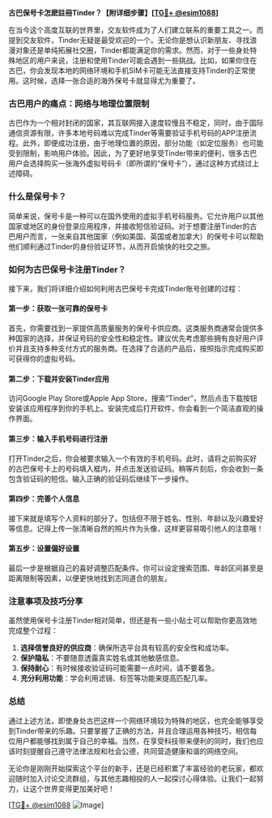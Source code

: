 **古巴保号卡怎麽註冊Tinder？【附详细步骤】[[TG💪+ @esim1088](https://t.me/s/esim1088)]**

在当今这个高度互联的世界里，交友软件成为了人们建立联系的重要工具之一。而提到交友软件，Tinder无疑是最受欢迎的一个。无论你是想认识新朋友、寻找浪漫对象还是单纯拓展社交圈，Tinder都能满足你的需求。然而，对于一些身处特殊地区的用户来说，注册和使用Tinder可能会遇到一些挑战。比如，如果你住在古巴，你会发现本地的网络环境和手机SIM卡可能无法直接支持Tinder的正常使用。这时候，选择一张合适的海外保号卡就显得尤为重要了。

### 古巴用户的痛点：网络与地理位置限制

古巴作为一个相对封闭的国家，其互联网接入速度较慢且不稳定，同时，由于国际通信资源有限，许多本地号码难以完成Tinder等需要验证手机号码的APP注册流程。此外，即便成功注册，由于地理位置的原因，部分功能（如定位服务）也可能受到限制，影响用户体验。因此，为了更好地享受Tinder带来的便利，很多古巴用户会选择购买一张海外虚拟号码卡（即所谓的“保号卡”），通过这种方式绕过上述障碍。

### 什么是保号卡？

简单来说，保号卡是一种可以在国外使用的虚拟手机号码服务。它允许用户以其他国家或地区的身份登录应用程序，并接收短信验证码。对于想要注册Tinder的古巴用户而言，一张来自其他国家（例如美国、英国或者加拿大）的保号卡可以帮助他们顺利通过Tinder的身份验证环节，从而开启愉快的社交之旅。

### 如何为古巴保号卡注册Tinder？

接下来，我们将详细介绍如何利用古巴保号卡完成Tinder账号创建的过程：

#### 第一步：获取一张可靠的保号卡
首先，你需要找到一家提供高质量服务的保号卡供应商。这类服务商通常会提供多种国家的选择，并保证号码的安全性和稳定性。建议优先考虑那些拥有良好用户评价并且支持多种支付方式的服务商。在选择了合适的产品后，按照指示完成购买即可获得你的虚拟号码。

#### 第二步：下载并安装Tinder应用
访问Google Play Store或Apple App Store，搜索“Tinder”，然后点击下载按钮安装该应用程序到你的手机上。安装完成后打开软件，你会看到一个简洁直观的操作界面。

#### 第三步：输入手机号码进行注册
打开Tinder之后，你会被要求输入一个有效的手机号码。此时，请将之前购买好的古巴保号卡上的号码填入框内，并点击发送验证码。稍等片刻后，你会收到一条包含验证码的短信。输入正确的验证码后继续下一步操作。

#### 第四步：完善个人信息
接下来就是填写个人资料的部分了。包括但不限于姓名、性别、年龄以及兴趣爱好等信息。记得上传一张清晰自然的照片作为头像，这样更容易吸引他人的注意哦！

#### 第五步：设置偏好设置
最后一步是根据自己的喜好调整匹配条件。你可以设定搜索范围、年龄区间甚至是距离限制等因素，以便更快地找到志同道合的朋友。

### 注意事项及技巧分享

虽然使用保号卡注册Tinder相对简单，但还是有一些小贴士可以帮助你更高效地完成整个过程：

1. **选择信誉良好的供应商**：确保所选平台具有较高的安全性和成功率。
2. **保护隐私**：不要随意透露真实姓名或其他敏感信息。
3. **保持耐心**：有时候接收验证码可能需要一点时间，请不要着急。
4. **充分利用功能**：学会利用滤镜、标签等功能来提高匹配几率。

### 总结

通过上述方法，即使身处古巴这样一个网络环境较为特殊的地区，也完全能够享受到Tinder带来的乐趣。只要掌握了正确的方法，并且合理运用各种技巧，相信每位用户都能够找到属于自己的幸福。当然，在享受科技带来便利的同时，我们也应该时刻提醒自己遵守法律法规和社会公德，共同营造健康和谐的网络空间。

无论你是刚刚开始探索这个平台的新手，还是已经积累了丰富经验的老玩家，都欢迎随时加入讨论交流群组，与其他志趣相投的人一起探讨心得体验。让我们一起努力，让这个世界变得更加美好吧！

[[TG💪+ @esim1088](https://t.me/s/esim1088) ![Image](https://i.postimg.cc/4NQfJmqS/Snipaste-2025-05-13-00-14-12.png)]